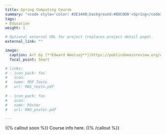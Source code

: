```yaml
---
title: Spring Computing Course
summary: "<code style='color: #2E3440;background:#88C0D0'>Spring</code> <br> 3-credit course to implement in hardware QIS theory principles."
tags:
- Education
weight: 1

# Optional external URL for project (replaces project detail page).
external_link: ""

image:
  caption: Art by [**Edward Woolsey**](https://publicdomainreview.org/collection/fancy-turning)
  focal_point: Smart

# links:
# - icon_pack: fas
#   icon:
#   name: PDF Texto
#   url: MAS_texto.pdf
  
# - icon_pack: fas
#   icon:
#   name: Póster
#   url: MAS_poster.pdf

---
```


{{% callout soon %}}
Course info here.
{{% /callout %}}
